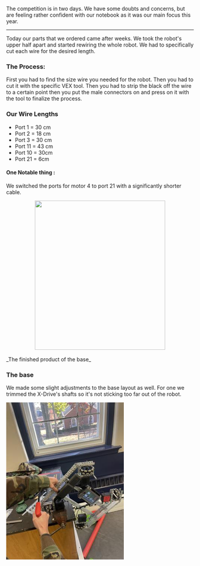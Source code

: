 ﻿The competition is in two days. We have some doubts and concerns, but are feeling rather confident with our notebook as it was our main focus this year. 
---- -
Today our parts that we ordered came after weeks. We took the robot's upper half apart and started rewiring the whole robot. We had to specifically cut each wire for the desired length.  

### The Process:
First you had to find the size wire you needed for the robot. Then you had to cut it with the specific VEX tool. Then you had to strip the black off the wire to a certain point then you put the male connectors on and press on it with the tool to finalize the process. 

### Our Wire Lengths
* Port 1 = 30 cm
* Port 2 = 18 cm
* Port 3 = 30 cm
* Port 11 = 43 cm
* Port 10 = 30cm
* Port 21 = 6cm
#### One Notable thing :
We switched the ports for motor 4 to port 21 with a significantly shorter cable.




 <p align="center">
  <img width="350" height="400" src="media/wiredbase.jpg">
</p>
_The finished product of the base_

### The base
We made some slight adjustments to the base layout as well. For one we trimmed the X-Drive's shafts so it's not sticking too far out of the robot. 

![](media/leitnercutting.jpg)
